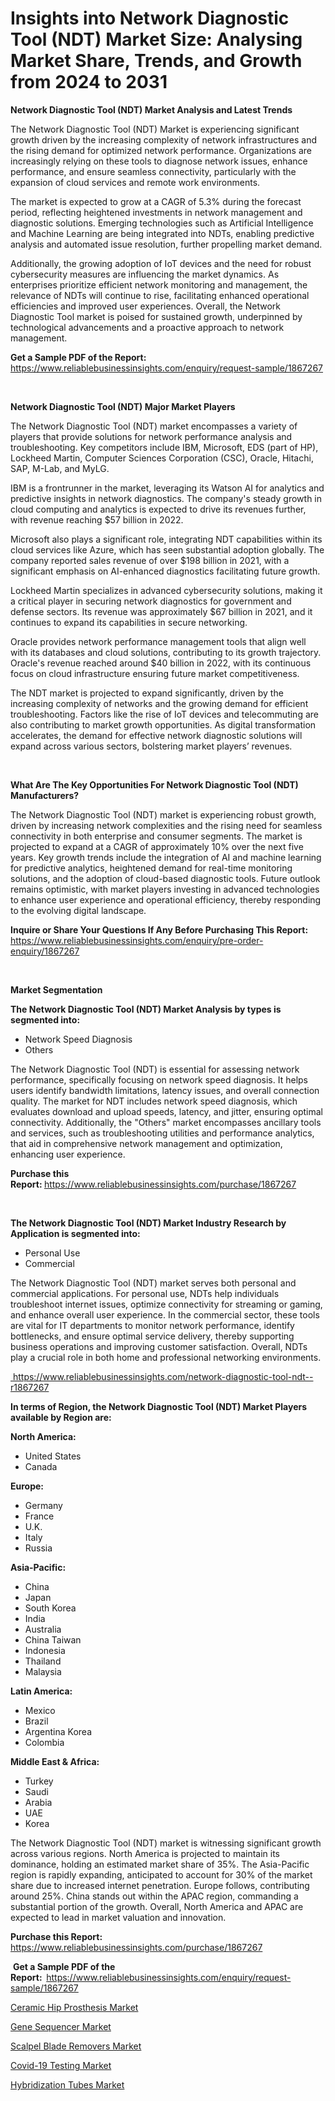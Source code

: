 <p><h1>Insights into Network Diagnostic Tool (NDT) Market Size: Analysing Market Share, Trends, and Growth from 2024 to 2031</h1></p><p><strong>Network Diagnostic Tool (NDT) Market Analysis and Latest Trends</strong></p>
<p><p>The Network Diagnostic Tool (NDT) Market is experiencing significant growth driven by the increasing complexity of network infrastructures and the rising demand for optimized network performance. Organizations are increasingly relying on these tools to diagnose network issues, enhance performance, and ensure seamless connectivity, particularly with the expansion of cloud services and remote work environments.</p><p>The market is expected to grow at a CAGR of 5.3% during the forecast period, reflecting heightened investments in network management and diagnostic solutions. Emerging technologies such as Artificial Intelligence and Machine Learning are being integrated into NDTs, enabling predictive analysis and automated issue resolution, further propelling market demand.</p><p>Additionally, the growing adoption of IoT devices and the need for robust cybersecurity measures are influencing the market dynamics. As enterprises prioritize efficient network monitoring and management, the relevance of NDTs will continue to rise, facilitating enhanced operational efficiencies and improved user experiences. Overall, the Network Diagnostic Tool market is poised for sustained growth, underpinned by technological advancements and a proactive approach to network management.</p></p>
<p><strong>Get a Sample PDF of the Report:&nbsp;</strong> <a href="https://www.reliablebusinessinsights.com/enquiry/request-sample/1867267?utm_campaign=1721&utm_medium=2&utm_source=Github&utm_content=ia&utm_term=21102024&utm_id=network-diagnostic-tool-ndt">https://www.reliablebusinessinsights.com/enquiry/request-sample/1867267</a></p>
<p>&nbsp;</p>
<p><strong>Network Diagnostic Tool (NDT) Major Market Players</strong></p>
<p><p>The Network Diagnostic Tool (NDT) market encompasses a variety of players that provide solutions for network performance analysis and troubleshooting. Key competitors include IBM, Microsoft, EDS (part of HP), Lockheed Martin, Computer Sciences Corporation (CSC), Oracle, Hitachi, SAP, M-Lab, and MyLG. </p><p>IBM is a frontrunner in the market, leveraging its Watson AI for analytics and predictive insights in network diagnostics. The company's steady growth in cloud computing and analytics is expected to drive its revenues further, with revenue reaching $57 billion in 2022.</p><p>Microsoft also plays a significant role, integrating NDT capabilities within its cloud services like Azure, which has seen substantial adoption globally. The company reported sales revenue of over $198 billion in 2021, with a significant emphasis on AI-enhanced diagnostics facilitating future growth.</p><p>Lockheed Martin specializes in advanced cybersecurity solutions, making it a critical player in securing network diagnostics for government and defense sectors. Its revenue was approximately $67 billion in 2021, and it continues to expand its capabilities in secure networking.</p><p>Oracle provides network performance management tools that align well with its databases and cloud solutions, contributing to its growth trajectory. Oracle's revenue reached around $40 billion in 2022, with its continuous focus on cloud infrastructure ensuring future market competitiveness.</p><p>The NDT market is projected to expand significantly, driven by the increasing complexity of networks and the growing demand for efficient troubleshooting. Factors like the rise of IoT devices and telecommuting are also contributing to market growth opportunities. As digital transformation accelerates, the demand for effective network diagnostic solutions will expand across various sectors, bolstering market players’ revenues.</p></p>
<p>&nbsp;</p>
<p><strong>What Are The Key Opportunities For Network Diagnostic Tool (NDT) Manufacturers?</strong></p>
<p><p>The Network Diagnostic Tool (NDT) market is experiencing robust growth, driven by increasing network complexities and the rising need for seamless connectivity in both enterprise and consumer segments. The market is projected to expand at a CAGR of approximately 10% over the next five years. Key growth trends include the integration of AI and machine learning for predictive analytics, heightened demand for real-time monitoring solutions, and the adoption of cloud-based diagnostic tools. Future outlook remains optimistic, with market players investing in advanced technologies to enhance user experience and operational efficiency, thereby responding to the evolving digital landscape.</p></p>
<p><strong>Inquire or Share Your Questions If Any Before Purchasing This Report:</strong> <a href="https://www.reliablebusinessinsights.com/enquiry/pre-order-enquiry/1867267?utm_campaign=1721&utm_medium=2&utm_source=Github&utm_content=ia&utm_term=21102024&utm_id=network-diagnostic-tool-ndt">https://www.reliablebusinessinsights.com/enquiry/pre-order-enquiry/1867267</a></p>
<p>&nbsp;</p>
<p><strong>Market Segmentation</strong></p>
<p><strong>The Network Diagnostic Tool (NDT) Market Analysis by types is segmented into:</strong></p>
<p><ul><li>Network Speed Diagnosis</li><li>Others</li></ul></p>
<p><p>The Network Diagnostic Tool (NDT) is essential for assessing network performance, specifically focusing on network speed diagnosis. It helps users identify bandwidth limitations, latency issues, and overall connection quality. The market for NDT includes network speed diagnosis, which evaluates download and upload speeds, latency, and jitter, ensuring optimal connectivity. Additionally, the "Others" market encompasses ancillary tools and services, such as troubleshooting utilities and performance analytics, that aid in comprehensive network management and optimization, enhancing user experience.</p></p>
<p><strong>Purchase this Report:&nbsp;</strong><a href="https://www.reliablebusinessinsights.com/purchase/1867267?utm_campaign=1721&utm_medium=2&utm_source=Github&utm_content=ia&utm_term=21102024&utm_id=network-diagnostic-tool-ndt">https://www.reliablebusinessinsights.com/purchase/1867267</a></p>
<p>&nbsp;</p>
<p><strong>The Network Diagnostic Tool (NDT) Market Industry Research by Application is segmented into:</strong></p>
<p><ul><li>Personal Use</li><li>Commercial</li></ul></p>
<p><p>The Network Diagnostic Tool (NDT) market serves both personal and commercial applications. For personal use, NDTs help individuals troubleshoot internet issues, optimize connectivity for streaming or gaming, and enhance overall user experience. In the commercial sector, these tools are vital for IT departments to monitor network performance, identify bottlenecks, and ensure optimal service delivery, thereby supporting business operations and improving customer satisfaction. Overall, NDTs play a crucial role in both home and professional networking environments.</p></p>
<p><a href="https://www.reliablebusinessinsights.com/network-diagnostic-tool-ndt--r1867267?utm_campaign=1721&utm_medium=2&utm_source=Github&utm_content=ia&utm_term=21102024&utm_id=network-diagnostic-tool-ndt">&nbsp;https://www.reliablebusinessinsights.com/network-diagnostic-tool-ndt--r1867267</a></p>
<p><strong>In terms of Region, the Network Diagnostic Tool (NDT) Market Players available by Region are:</strong></p>
<p>
    <p> <strong> North America: </strong>
        <ul>
            <li>United States</li>
            <li>Canada</li>
        </ul>
        </p> 
    <p> <strong> Europe: </strong>
        <ul>
            <li>Germany</li>
            <li>France</li>
            <li>U.K.</li>
            <li>Italy</li>
            <li>Russia</li>
        </ul>
        </p> 
    <p> <strong> Asia-Pacific: </strong>
        <ul>
            <li>China</li>
            <li>Japan</li>
            <li>South Korea</li>
            <li>India</li>
            <li>Australia</li>
            <li>China Taiwan</li>
            <li>Indonesia</li>
            <li>Thailand</li>
            <li>Malaysia</li>
        </ul>
        </p> 
    <p> <strong> Latin America: </strong>
        <ul>
            <li>Mexico</li>
            <li>Brazil</li>
            <li>Argentina Korea</li>
            <li>Colombia</li>
        </ul>
        </p> 
    <p> <strong> Middle East & Africa: </strong>
        <ul>
            <li>Turkey</li>
            <li>Saudi</li>
            <li>Arabia</li>
            <li>UAE</li>
            <li>Korea</li>
        </ul>
    </p>
    </p>
<p><p>The Network Diagnostic Tool (NDT) market is witnessing significant growth across various regions. North America is projected to maintain its dominance, holding an estimated market share of 35%. The Asia-Pacific region is rapidly expanding, anticipated to account for 30% of the market share due to increased internet penetration. Europe follows, contributing around 25%. China stands out within the APAC region, commanding a substantial portion of the growth. Overall, North America and APAC are expected to lead in market valuation and innovation.</p></p>
<p><strong>Purchase this Report: </strong><a href="https://www.reliablebusinessinsights.com/purchase/1867267?utm_campaign=1721&utm_medium=2&utm_source=Github&utm_content=ia&utm_term=21102024&utm_id=network-diagnostic-tool-ndt">https://www.reliablebusinessinsights.com/purchase/1867267</a></p>
<p>&nbsp;<strong>Get a Sample PDF of the Report:&nbsp;&nbsp;</strong><a href="https://www.reliablebusinessinsights.com/enquiry/request-sample/1867267?utm_campaign=1721&utm_medium=2&utm_source=Github&utm_content=ia&utm_term=21102024&utm_id=network-diagnostic-tool-ndt">https://www.reliablebusinessinsights.com/enquiry/request-sample/1867267</a></p>
<p><strong></strong></p>
<p><p><a href="https://www.linkedin.com/pulse/ceramic-hip-prosthesis-value-chain-analysis-from-raw-materials-qtele?utm_campaign=1721&utm_medium=2&utm_source=Github&utm_content=ia&utm_term=21102024&utm_id=network-diagnostic-tool-ndt">Ceramic Hip Prosthesis Market</a></p><p><a href="https://www.linkedin.com/pulse/unveiling-market-trends-global-gene-sequencer-growth-regional-d9ope?utm_campaign=1721&utm_medium=2&utm_source=Github&utm_content=ia&utm_term=21102024&utm_id=network-diagnostic-tool-ndt">Gene Sequencer Market</a></p><p><a href="https://www.linkedin.com/pulse/key-drivers-scalpel-blade-removers-market-trends-future-outlook-opmee?utm_campaign=1721&utm_medium=2&utm_source=Github&utm_content=ia&utm_term=21102024&utm_id=network-diagnostic-tool-ndt">Scalpel Blade Removers Market</a></p><p><a href="https://github.com/HobertDavis43/Market-Research-Report-List-1/blob/main/covid-19-testing-market.md?utm_campaign=1721&utm_medium=2&utm_source=Github&utm_content=ia&utm_term=21102024&utm_id=network-diagnostic-tool-ndt">Covid-19 Testing Market</a></p><p><a href="https://www.linkedin.com/pulse/hybridization-tubes-market-essentials-key-players-demand-mswwe?utm_campaign=1721&utm_medium=2&utm_source=Github&utm_content=ia&utm_term=21102024&utm_id=network-diagnostic-tool-ndt">Hybridization Tubes Market</a></p></p>
